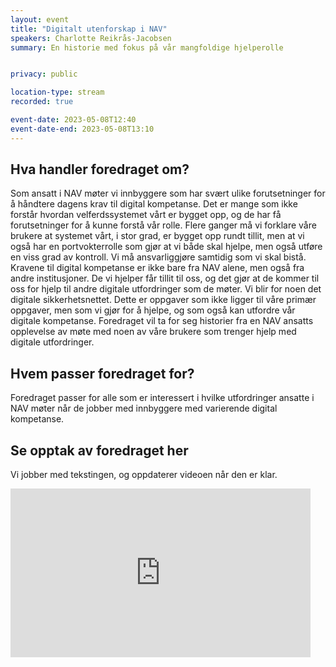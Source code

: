 ```yaml
---
layout: event
title: "Digitalt utenforskap i NAV"
speakers: Charlotte Reikrås-Jacobsen
summary: En historie med fokus på vår mangfoldige hjelperolle


privacy: public

location-type: stream
recorded: true

event-date: 2023-05-08T12:40
event-date-end: 2023-05-08T13:10
---
```

## Hva handler foredraget om?
Som ansatt i NAV møter vi innbyggere som har svært ulike forutsetninger for å håndtere dagens krav til digital kompetanse. Det er mange som ikke forstår hvordan velferdssystemet vårt er bygget opp, og de har få forutsetninger for å kunne forstå vår rolle. Flere ganger må vi forklare våre brukere at systemet vårt, i stor grad, er bygget opp rundt tillit, men at vi også har en portvokterrolle som gjør at vi både skal hjelpe, men også utføre en viss grad av kontroll. Vi må ansvarliggjøre samtidig som vi skal bistå. Kravene til digital kompetanse er ikke bare fra NAV alene, men også fra andre institusjoner. De vi hjelper får tillit til oss, og det gjør at de kommer til oss for hjelp til andre digitale utfordringer som de møter. Vi blir for noen det digitale sikkerhetsnettet. Dette er oppgaver som ikke ligger til våre primær oppgaver, men som vi gjør for å hjelpe, og som også kan utfordre vår digitale kompetanse. Foredraget vil ta for seg historier fra en NAV ansatts opplevelse av møte med noen av våre brukere som trenger hjelp med digitale utfordringer.

## Hvem passer foredraget for? 
Foredraget passer for alle som er interessert i hvilke utfordringer ansatte i NAV møter når de jobber med innbyggere med varierende digital kompetanse.

## Se opptak av foredraget her

Vi jobber med tekstingen, og oppdaterer videoen når den er klar.

<iframe title="Video: Digitalt utenforskap i NAV med Charlotte Reikrås-Jacobsen" src="https://video.qbrick.com/play2/embed/qbrick-player?accountId=763558&mediaId=12bcd732-99a4-4e88-be7e-0badb47cdc00&configId=qbrick-player&pageStyling=adaptive&autoplay=false&repeat=false&sharing=true&download=false&volume" allowFullScreen="true" frameborder="0" border="0" height="270" width="480"></iframe>

